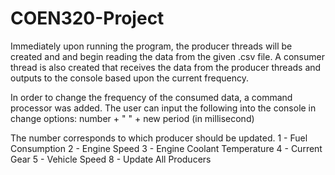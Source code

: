 # COEN320-Project

Immediately upon running the program, the producer threads will be created and and begin reading the data from the given .csv file.
A consumer thread is also created that receives the data from the producer threads and outputs to the console based upon the current frequency.

In order to change the frequency of the consumed data, a command processor was added.
The user can input the following into the console in change options:
    number + " " + new period (in millisecond)

The number corresponds to which producer should be updated.
  1 - Fuel Consumption
  2 - Engine Speed
  3 - Engine Coolant Temperature
  4 - Current Gear
  5 - Vehicle Speed
  8 - Update All Producers
